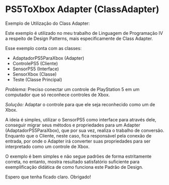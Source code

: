 # PS5ToXbox Adapter (ClassAdapter)

Exemplo de Utilização do Class Adapter:

Este exemplo é utilizado no meu trabalho de Linguagem de Programação IV a respeito de Design Patterns, mais especificamente de Class Adapter.

Esse exemplo conta com as classes:

- AdaptadorPS5ParaXbox (Adapter)
- ControlePS5 (Cliente)
- SensorPS5 (Interface)
- SensorXbox (Classe)
- Teste (Classe Principal)

*Problema:* Preciso conectar um controle de PlayStation 5 em um computador que só reconhece controles de Xbox.

*Solução:* Adaptar o controle para que ele seja reconhecido como um de Xbox.

A ideia é simples, utilizar o SensorPS5 como interface para através dele, conseguir migrar seus métodos e propriedades para um Adapter (AdaptadorPS5ParaXbox), que por sua vez, realiza o trabalho de conversão. Enquanto que o Cliente, neste caso, fica responsável pela conexão de entrada, por onde o Adapter irá converter suas propriedades para ser interpretado como um controle de Xbox.

O exemplo é bem simples e não segue padrões de forma estritamente correta, no entanto, mostra resultado satisfatório suficiente para exemplificação didática de como funciona este Padrão de Design.

Espero que tenha ficado claro. Obrigado!
